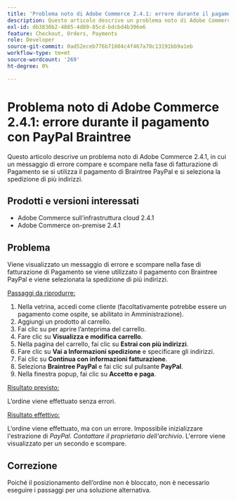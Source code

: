 ```yaml
---
title: 'Problema noto di Adobe Commerce 2.4.1: errore durante il pagamento con PayPal Braintree'
description: Questo articolo descrive un problema noto di Adobe Commerce 2.4.1, in cui un messaggio di errore compare e scompare nella fase di fatturazione di Pagamento se si utilizza il pagamento di Braintree PayPal e si seleziona la spedizione di più indirizzi.
exl-id: db3830b2-4885-4d89-85cd-bdcbd4b396e6
feature: Checkout, Orders, Payments
role: Developer
source-git-commit: 0ad52eceb776b71604c4f467a70c13191bb9a1eb
workflow-type: tm+mt
source-wordcount: '269'
ht-degree: 0%

---
```


# Problema noto di Adobe Commerce 2.4.1: errore durante il pagamento con PayPal Braintree

Questo articolo descrive un problema noto di Adobe Commerce 2.4.1, in cui un messaggio di errore compare e scompare nella fase di fatturazione di Pagamento se si utilizza il pagamento di Braintree PayPal e si seleziona la spedizione di più indirizzi.

## Prodotti e versioni interessati

* Adobe Commerce sull’infrastruttura cloud 2.4.1
* Adobe Commerce on-premise 2.4.1

## Problema

Viene visualizzato un messaggio di errore e scompare nella fase di fatturazione di Pagamento se viene utilizzato il pagamento con Braintree PayPal e viene selezionata la spedizione di più indirizzi.

<u>Passaggi da riprodurre:</u>

1. Nella vetrina, accedi come cliente (facoltativamente potrebbe essere un pagamento come ospite, se abilitato in Amministrazione).
1. Aggiungi un prodotto al carrello.
1. Fai clic su per aprire l’anteprima del carrello.
1. Fare clic su **Visualizza e modifica carrello**.
1. Nella pagina del carrello, fai clic su **Estrai con più indirizzi**.
1. Fare clic su **Vai a Informazioni spedizione** e specificare gli indirizzi.
1. Fai clic su **Continua con informazioni fatturazione**.
1. Seleziona **Braintree PayPal** e fai clic sul pulsante **PayPal**.
1. Nella finestra popup, fai clic su **Accetto e paga**.

<u>Risultato previsto:</u>

L’ordine viene effettuato senza errori.

<u>Risultato effettivo:</u>

L’ordine viene effettuato, ma con un errore. Impossibile inizializzare l&#39;estrazione di *PayPal. Contattare il proprietario dell&#39;archivio*.  L&#39;errore viene visualizzato per un secondo e scompare.

## Correzione

Poiché il posizionamento dell’ordine non è bloccato, non è necessario eseguire i passaggi per una soluzione alternativa.
